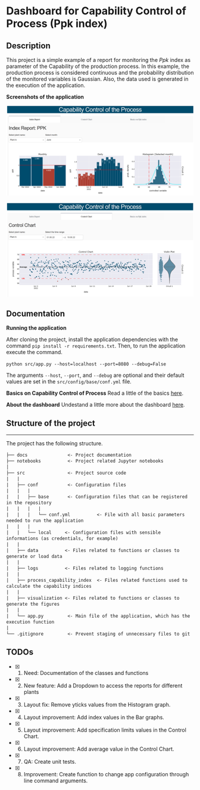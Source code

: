 # Dashboard for Capability Control of Process (Ppk index)

## Description

This project is a simple example of a report for monitoring the *Ppk* index as parameter of the
Capability of the production process. In this example, the production process is considered continuous and
the probability distribution of the monitored variables is Gaussian. Also, the data used is generated
in the execution of the application.

**Screenshots of the application**

![Screenshot of the index report](./docs/screenshot_index_report.png)


![Screenshot of the control chart](./docs/screenshot_control_chart.png)


## Documentation

**Running the application**  

After cloning the project, install the application dependencies with the command `pip install -r requirements.txt`. Then, to run the application execute the command.

`python src/app.py --host=localhost --port=8080 --debug=False`

The arguments `--host`, `--port`, and `--debug` are optional and their default values are set in the `src/config/base/conf.yml` file.

**Basics on Capability Control of Process**
Read a little of the basics [here](docs/basics_on_cap_control.md).

**About the dashboard**
Undestand a little more about the dashboard [here](docs/about_the_dashboard.md).

## Structure of the project
------------

The project has the following structure.

```
├── docs               <- Project documentation
├── notebooks          <- Project related Jupyter notebooks
│
├── src                <- Project source code
|   |
|   ├── conf           <- Configuration files
|   |   |
|   |   ├── base       <- Configuration files that can be registered in the repository
|   |   |   |
|   |   |   └── conf.yml          <- File with all basic parameters needed to run the application
|   |   |
|   |   └── local     <- Configuration files with sensible informations (as credentials, for example)
|   |
|   ├── data          <- Files related to functions or classes to generate or load data
|   |
|   ├── logs          <- Files related to logging functions
|   |
|   ├── process_capability_index  <- Files related functions used to calculate the capability indices
|   |
|   ├── visualization <- Files related to functions or classes to generate the figures
|   |
|   └── app.py         <- Main file of the application, which has the execution function
|
└── .gitignore         <- Prevent staging of unnecessary files to git
```

## TODOs

- [x] 1. Need: Documentation of the classes and functions
- [x] 2. New feature: Add a Dropdown to access the reports for different plants
- [x] 3. Layout fix: Remove yticks values from the Histogram graph.
- [x] 4. Layout improvement: Add index values in the Bar graphs.
- [x] 5. Layout improvement: Add specification limits values in the Control Chart.
- [x] 6. Layout improvement: Add average value in the Control Chart.
- [x] 7. QA: Create unit tests.
- [x] 8. Improvement: Create function to change app configuration through line command arguments.
